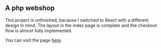 ##  A php webshop

This project is unfinished, bacause I switched to React with a different design in mind. The layout in the index page is complete and the checkout flow is almost fully implemented. 

You can visit the page [here](https://dry-earth-95951.herokuapp.com). 
